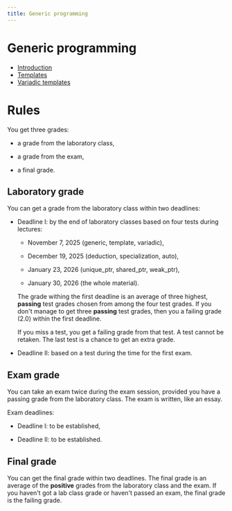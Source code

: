 ```yaml
---
title: Generic programming
---
```


# Generic programming

* [Introduction](generic)
* [Templates](templates)
* [Variadic templates](variadic)

# Rules

You get three grades:

* a grade from the laboratory class,

* a grade from the exam,

* a final grade.

## Laboratory grade

You can get a grade from the laboratory class within two deadlines:

* Deadline I: by the end of laboratory classes based on four tests
  during lectures:

  - November 7, 2025 (generic, template, variadic),

  - December 19, 2025 (deduction, specialization, auto),

  - January 23, 2026 (unique_ptr, shared_ptr, weak_ptr),

  - January 30, 2026 (the whole material).

  The grade withing the first deadline is an average of three highest,
  **passing** test grades chosen from among the four test grades.  If
  you don't manage to get three **passing** test grades, then you a
  failing grade (2.0) within the first deadline.

  If you miss a test, you get a failing grade from that test.  A test
  cannot be retaken.  The last test is a chance to get an extra grade.

* Deadline II: based on a test during the time for the first exam.

## Exam grade

You can take an exam twice during the exam session, provided you have
a passing grade from the laboratory class.  The exam is written, like
an essay.

Exam deadlines:

* Deadline I: to be established,

* Deadline II: to be established.

## Final grade

You can get the final grade within two deadlines.  The final grade is
an average of the **positive** grades from the laboratory class and
the exam.  If you haven't got a lab class grade or haven't passed an
exam, the final grade is the failing grade.
